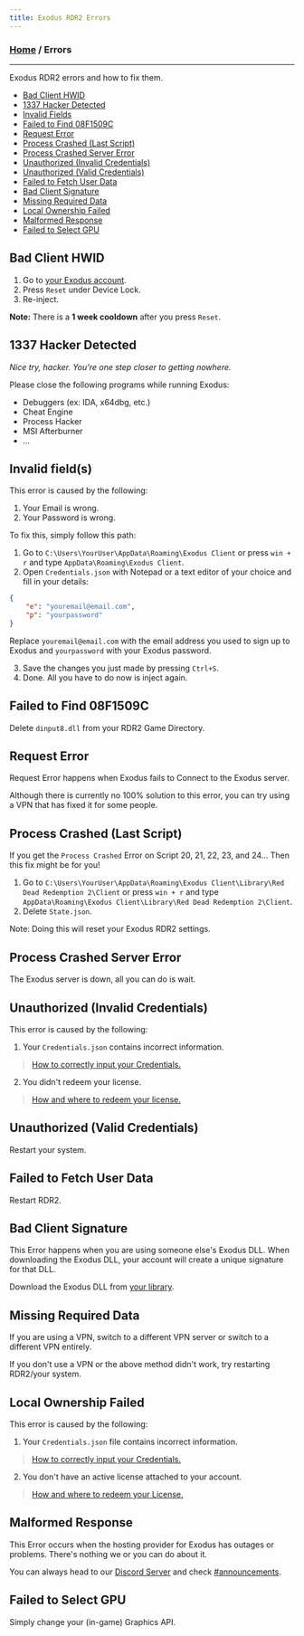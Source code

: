 ```yaml
---
title: Exodus RDR2 Errors
---
```

### [Home](../index.md) / Errors
---
Exodus RDR2 errors and how to fix them.
- [Bad Client HWID](#bad-client-hwid)
- [1337 Hacker Detected](#1337-hacker-detected)
- [Invalid Fields](#invalid-fields)
- [Failed to Find 08F1509C](#failed-to-find-08f1509c)
- [Request Error](#request-error)
- [Process Crashed (Last Script)](#process-crashed-last-script)
- [Process Crashed Server Error](#process-crashed-server-error)
- [Unauthorized (Invalid Credentials)](#unauthorized-invalid-credentials)
- [Unauthorized (Valid Credentials)](#unauthorized-valid-credentials)
- [Failed to Fetch User Data](#failed-to-fetch-user-data)
- [Bad Client Signature](#bad-client-signature)
- [Missing Required Data](#missing-required-data)
- [Local Ownership Failed](#local-ownership-failed)
- [Malformed Response](#malformed-response)
- [Failed to Select GPU](#failed-to-select-gpu)

## Bad Client HWID
1. Go to [your Exodus account](https://exodusmenu.com/account).
2. Press `Reset` under Device Lock.
3. Re-inject.

**Note:** There is a **1 week cooldown** after you press `Reset`.

## 1337 Hacker Detected
*Nice try, hacker. You're one step closer to getting nowhere.*

Please close the following programs while running Exodus:
- Debuggers (ex: IDA, x64dbg, etc.)
- Cheat Engine
- Process Hacker
- MSI Afterburner
- ...

## Invalid field(s)
This error is caused by the following:
1. Your Email is wrong.
2. Your Password is wrong.

To fix this, simply follow this path:
1. Go to `C:\Users\YourUser\AppData\Roaming\Exodus Client` or press `win + r` and type `AppData\Roaming\Exodus Client`.
2. Open `Credentials.json` with Notepad or a text editor of your choice and fill in your details:
```json
{
    "e": "youremail@email.com",
    "p": "yourpassword"
}
```
Replace `youremail@email.com` with the email address you used to sign up to Exodus and `yourpassword` with your Exodus password.

3. Save the changes you just made by pressing `Ctrl+S`.
4. Done. All you have to do now is inject again.

## Failed to Find 08F1509C
Delete `dinput8.dll` from your RDR2 Game Directory.

## Request Error
Request Error happens when Exodus fails to Connect to the Exodus server.

Although there is currently no 100% solution to this error, you can try using a VPN that has fixed it for some people.

## Process Crashed (Last Script)
If you get the `Process Crashed` Error on Script 20, 21, 22, 23, and 24... Then this fix might be for you!
1. Go to `C:\Users\YourUser\AppData\Roaming\Exodus Client\Library\Red Dead Redemption 2\Client` or press `win + r` and type `AppData\Roaming\Exodus Client\Library\Red Dead Redemption 2\Client`.
2. Delete `State.json`.

Note: Doing this will reset your Exodus RDR2 settings.

## Process Crashed Server Error
The Exodus server is down, all you can do is wait.

## Unauthorized (Invalid Credentials)
This error is caused by the following:
1. Your `Credentials.json` contains incorrect information.
> [How to correctly input your Credentials.](#invalid-fields)
2. You didn't redeem your license.
> [How and where to redeem your license.](FAQ.md#how-and-where-do-i-redeem-my-license)

## Unauthorized (Valid Credentials)
Restart your system.

## Failed to Fetch User Data
Restart RDR2.

## Bad Client Signature
This Error happens when you are using someone else's Exodus DLL. When downloading the Exodus DLL, your account will create a unique signature for that DLL.

Download the Exodus DLL from [your library](https://exodusmenu.com/account/library).

## Missing Required Data
If you are using a VPN, switch to a different VPN server or switch to a different VPN entirely.

If you don't use a VPN or the above method didn't work, try restarting RDR2/your system.

## Local Ownership Failed
This error is caused by the following:
1. Your `Credentials.json` file contains incorrect information.
> [How to correctly input your Credentials.](#invalid-fields)
2. You don't have an active license attached to your account. 
> [How and where to redeem your License.](FAQ.md#how-and-where-do-i-redeem-my-license)

## Malformed Response
This Error occurs when the hosting provider for Exodus has outages or problems. There's nothing we or you can do about it.

You can always head to our [Discord Server](https://discord.gg/YVWGTt87E8) and check [#announcements](https://discord.com/channels/1035943230467997836/1037813684774391808).

## Failed to Select GPU
Simply change your (in-game) Graphics API.
